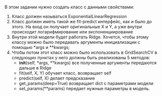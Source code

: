 В этом задании нужно создать класс с данными свойствами:

1. Класс должен называться ExponentialLinearRegression
2. Класс должен иметь такой же fit-predict интерфейс, как и было до этого. На вход он получает оригинальные X и Y, а уже внутри происходит логарифмирование или экспоненциирование
3. Внутри этой модели будет работать Ridge. Хочется, чтобы этому классу можно было передавать аргументы инициализации с помощью *args и **kwargs;
4. Чтобы потом этот класс можно было использовать в GridSearchCV в следующих пунктах у него должны быть реализованы 5 методов:
   * __init__(self, *args, **kwargs) все полученные аргументы передаются дальше в Ridge
   * fit(self, X, Y) обучает класс, возвращает self
   * predict(self, X) делает предсказание
   * get_params(deep=True) возвращает dict с параметрами модели
   * set_params(**params) передает нужные параметры в модель.
